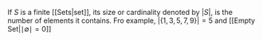 If $S$ is a finite [[Sets|set]], its size or cardinality denoted by $|S|$, is the number of elements it contains. Fro example, $|\{ 1,3,5,7,9 \}|=5$ and [[Empty Set|$\mid\emptyset\mid=0$]]   